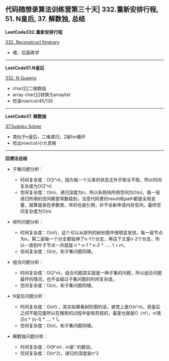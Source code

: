 ## **代码随想录算法训练营第三十天| 332.重新安排行程, 51. N皇后, 37. 解数独, 总结**

**LeetCode332.重新安排行程**

[332. Reconstruct Itinerary](https://leetcode.cn/problems/reconstruct-itinerary/description/)

- 难，后面再学 

<hr/>

**LeetCode51.N皇后**

[332. N Queens](https://leetcode.cn/problems/n-queens/description/)

- char[][]二维数组
- array char[][]转换为arraylist
- 检查row/col/45/135

<hr/>

**LeetCode37. 解数独**

[37.Sudoku Solver](https://leetcode.cn/problems/sudoku-solver/description/)

- 类似于n皇后，二维递归，2层for循环
- 检出row/col/小九宫格

<hr/>

**回溯法总结**

- 子集问题分析：

    - 时间复杂度：O(2^n)，因为每一个元素的状态无外乎取与不取，所以时间复杂度为O(2^n)
    - 空间复杂度：O(n)，递归深度为n，所以系统栈所用空间为O(n)，每一层递归所用的空间都是常数级别，注意代码里的result和path都是全局变量，就算是放在参数里，传的也是引用，并不会新申请内存空间，最终空间复杂度为O(n)

- 排列问题分析：

    - 时间复杂度：O(n!)，这个可以从排列的树形图中很明显发现，每一层节点为n，第二层每一个分支都延伸了n-1个分支，再往下又是n-2个分支，所以一直到叶子节点一共就是 n * n-1 * n-2 * ..... 1 = n!。
    - 空间复杂度：O(n)，和子集问题同理。

- 组合问题分析：

    - 时间复杂度：O(2^n)，组合问题其实就是一种子集的问题，所以组合问题最坏的情况，也不会超过子集问题的时间复杂度。 
    - 空间复杂度：O(n)，和子集问题同理。

- N皇后问题分析：

    - 时间复杂度：O(n!) ，其实如果看树形图的话，直觉上是O(n^n)，但皇后之间不能见面所以在搜索的过程中是有剪枝的，最差也就是O（n!），n!表示n * (n-1) * .... * 1。
    - 空间复杂度：O(n)，和子集问题同理。

- 解数独问题分析：

    - 时间复杂度：O(9^m) , m是'.'的数目。
    - 空间复杂度：O(n^2)，递归的深度是n^2